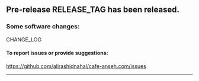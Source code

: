 ## Pre-release RELEASE_TAG has been released.

### Some software changes:

CHANGE_LOG

#### To report issues or provide suggestions:

https://github.com/alirashidnahal/cafe-anseh.com/issues

<hr />